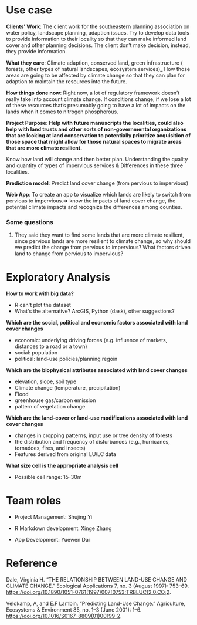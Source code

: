 # Use case
**Clients' Work**:
The client work for the southeastern planning association on water policy, landscape planning, adaption issues.
Try to develop data tools to provide information to their locality so that they can make informed land cover and other planning decisions.
The client don’t make decision, instead, they provide information.

**What they care**:
Climate adaption, conserved land, green infrastructure ( forests, other types of natural landscapes, ecosystem services)_ How those areas are going to be affected by climate change so that they can plan for adaption to maintain the resources into the future.

**How things done now**:
Right now, a lot of regulatory framework doesn’t really take into account climate change. If conditions change, if we lose a lot of these resources that’s presumably going to have a lot of impacts on the lands when it comes to nitrogen phosphorous.

**Project Purpose**:
**Help with future manuscripts the localities, could also help with land trusts and other sorts of non-governmental organizations that are looking at land conservation to potentially prioritize acquisition of those space that might allow for those natural spaces to migrate areas that are more climate resilient.**

Know how land will change and then better plan.
Understanding the quality and quantity of types of impervious services & Differences in these three localities.


**Prediction model**: Predict land cover change (from pervious to impervious)

**Web App**: To create an app to visualize which lands are likely to switch from pervious to impervious.⇒ know the impacts of land cover change, the potential climate impacts and recognize the differences among counties.

### Some questions
1. They said they want to find some lands that are more climate resilient, since pervious lands are more resilient to climate change, so why should we predict the change from pervious to impervious? What factors driven land to change from pervious to impervious? 

# Exploratory Analysis
**How to work with big data?**
- R can't plot the dataset
- What's the alternative? ArcGIS, Python (dask), other suggestions?

**Which are the social, political and economic factors associated with land cover changes**

- economic: underlying driving forces (e.g. influence of markets, distances to a road or a town)
- social: population                  
- political: land-use policies/planning regoin

**Which are the biophysical attributes associated with land cover changes**

- elevation, slope, soil type
- Climate change (temperature, precipitation)
- Flood
- greenhouse gas/carbon emission
- pattern of vegetation change

**Which are the land-cover or land-use modifications associated with land cover changes**

- changes in cropping patterns, input use or tree density of forests
- the distribution and frequency of disturbances (e.g., hurricanes, tornadoes, fires, and insects)                  
- Features derived from original LU/LC data


**What size cell is the appropriate analysis cell**

- Possible cell range: 15-30m

# Team roles

- Project Management: Shujing Yi

- R Markdown development: Xinge Zhang

- App Development: Yuewen Dai

# Reference
Dale, Virginia H. “THE RELATIONSHIP BETWEEN LAND-USE CHANGE AND CLIMATE CHANGE.” Ecological Applications 7, no. 3 (August 1997): 753–69. https://doi.org/10.1890/1051-0761(1997)007[0753:TRBLUC]2.0.CO;2.

Veldkamp, A, and E.F Lambin. “Predicting Land-Use Change.” Agriculture, Ecosystems & Environment 85, no. 1–3 (June 2001): 1–6. https://doi.org/10.1016/S0167-8809(01)00199-2.

